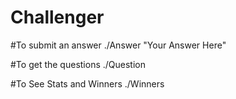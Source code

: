# Challenger

#To submit an answer
./Answer "Your Answer Here"

#To get the questions
./Question

#To See Stats and Winners
./Winners
